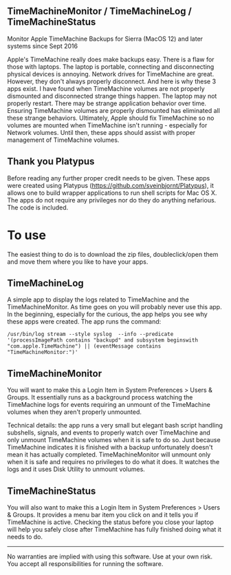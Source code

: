 ## TimeMachineMonitor / TimeMachineLog / TimeMachineStatus
Monitor Apple TimeMachine Backups
for Sierra (MacOS 12) and later systems since Sept 2016

Apple's TimeMachine really does make backups easy.
There is a flaw for those with laptops.  The laptop is portable, connecting and disconnecting
physical devices is annoying.  Network drives for TimeMachine are great.  However, they don't always
properly disconnect.  And here is why these 3 apps exist.  I have found when TimeMachine volumes
are not properly dismounted and disconnected strange things happen.  The laptop may not properly
restart.  There may be strange application behavior over time.  Ensuring TimeMachine volumes
are properly dismounted has eliminated all these strange behaviors.  Ultimately, Apple should
fix TimeMachine so no volumes are mounted when TimeMachine isn't running - especially for Network
volumes.  Until then, these apps should assist with proper management of TimeMachine volumes.

## Thank you Platypus
Before reading any further proper credit needs to be given.
These apps were created using Platypus (https://github.com/sveinbjornt/Platypus), it allows one to
build wrapper applications to run shell scripts for Mac OS X.
The apps do not require any privileges nor do they do anything nefarious.  The code is included.

# To use
The easiest thing to do is to download the zip files, doubleclick/open them and move them where
you like to have your apps.

## TimeMachineLog

A simple app to display the logs related to TimeMachine and the TimeMachineMonitor.  As time goes
on you will probably never use this app.  In the beginning, especially for the curious, the app
helps you see why these apps were created.  The app runs the command:
```console
/usr/bin/log stream --style syslog  --info --predicate '(processImagePath contains "backupd" and subsystem beginswith "com.apple.TimeMachine") || (eventMessage contains "TimeMachineMonitor:")'
```

## TimeMachineMonitor

You will want to make this a Login Item in System Preferences > Users & Groups.
It essentially runs as a background process watching the TimeMachine logs for events
requiring an unmount of the TimeMachine volumes when they aren't properly unmounted.

Technical details: the app runs a very small but elegant bash script handling subshells,
signals, and events to properly watch over TimeMachine and only unmount TimeMachine volumes
when it is safe to do so.  Just because TimeMachine indicates it is finished with a backup
unfortunately doesn't mean it has actually completed.  TimeMachineMonitor will unmount
only when it is safe and requires no privileges to do what it does.  It watches the logs
and it uses Disk Utility to unmount volumes.

## TimeMachineStatus

You will also want to make this a Login Item in System Preferences > Users & Groups.
It provides a menu bar item you click on and it tells you if TimeMachine is active.
Checking the status before you close your laptop will help you safely close after TimeMachine
has fully finished doing what it needs to do.

-------

No warranties are implied with using this software.  Use at your own risk.
You accept all responsibilities for running the software.
